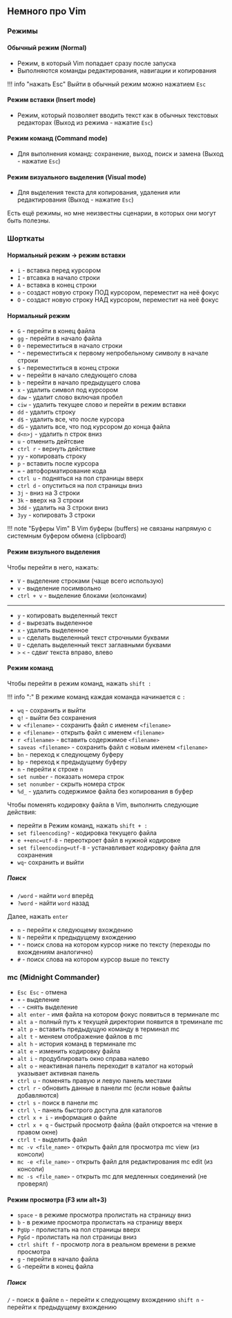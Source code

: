 ## Немного про Vim

### Режимы

#### Обычный режим (Normal)

- Режим, в который Vim попадает сразу после запуска
- Выполняются команды редактирования, навигации и копирования

!!! info "нажать Esc"
    Выйти в обычный режим можно нажатием `Esc`

#### Режим вставки (Insert mode)

- Режим, который позволяет вводить текст как в обычных текстовых редакторах (Выход из режима - нажатие `Esc`)

#### Режим команд (Command mode)

-  Для выполнения команд: сохранение, выход, поиск и замена (Выход - нажатие `Esc`)

#### Режим визуального выделения (Visual mode)

- Для выделения текста для копирования, удаления или редактирования (Выход - нажатие `Esc`)

Есть ещё режимы, но мне неизвестны сценарии, в которых они могут быть полезны.

### Шорткаты

#### Нормальный режим -> режим вставки

- `i` - вставка перед курсором
- `I` - втсавка в начало строки
- `A` - вставка в конец строки
- `o` - создаст новую строку ПОД курсором, переместит на неё фокус
- `O` - создаст новую строку НАД курсором, переместит на неё фокус

#### Нормальный режим

- `G` - перейти в конец файла 
- `gg` - перейти в начало файла
- `0` - переместиться в начало строки
- `^` - переместиться к первому непробельному символу в начале строки
- `$` - переместиться в конец строки
- `w` - перейти в начало следующего слова
- `b` - перейти в начало предыдущего слова 
- `x` - удалить символ под курсором
- `daw` - удалит слово включая пробел
- `ciw` - удалить текущее слово и перейти в режим вставки
- `dd` - удалить строку 
- `d$` - удалить все, что после курсора
- `dG` - удалить все, что под курсором до конца файла
- `d<n>j` - удалить n строк вниз
- `u` - отменить дейтсвие
- `ctrl r` - вернуть действие
- `yy` - копировать строку
- `p` - вставить после курсора
- `=` - автоформатирование кода
- `ctrl u` - подняться на пол страницы вверх 
- `ctrl d` - опуститься на пол страницы вниз
- `3j` - вниз на 3 строки
- `3k` - вверх на 3 строки 
- `3dd` - удалить на 3 строки вниз
- `3yy` - копировать 3 строки 

!!! note "Буферы Vim"
    В Vim буферы (buffers) не связаны напрямую с системным буфером обмена (clipboard)

#### Режим визульного выделения

Чтобы перейти в него, нажать:

- `V` - выделение строками (чаще всего использую)
- `v` - выделение посимвольно
- `ctrl + v` - выделение блоками (колонками)

---

- `y` - копировать выделенный текст
- `d` - вырезать выделенное
- `x` - удалить выделенное
- `u` - сделать выделенный текст строчными буквами
- `U` - сделать выделенный текст заглавными буквами
- `>` `<` - сдвиг текста вправо, влево

#### Режим команд 

Чтобы перейти в режим команд, нажать `shift :` 

!!! info ":"
    В режиме команд каждая команда начинается с `:`

- `wq` - сохранить и выйти
- `q!` - выйти без сохранения
- `w <filename>` - сохранить файл с именем `<filename>`
- `e <filename>` - открыть файл с именем `<filename>`
- `r <filename>` - вставить содержимое `<filename>`
- `saveas <filename>` - сохранить файл с новым именем `<filename>`
- `bn` - переход к следующему буферу
- `bp` - переход к предыдущему буферу
- `n` - перейти к строке `n`
- `set number` - показать номера строк
- `set nonumber` - скрыть номера строк
- `%d_` - удалить содержимое файла без копирования в буфер

Чтобы поменять кодировку файла в Vim, выполнить следующие действия:

- перейти в Режим команд, нажать `shift + :`
- `set fileencoding?` - кодировка текущего файла
- `e ++enc=utf-8` - переоткроет файл в нужной кодировке 
- `set fileencoding=utf-8` - устанавливает кодировку файла для сохранения  
- `wq`- сохранить и выйти

##### Поиск 

- `/word` - найти `word` вперёд
- `?word` - найти `word` назад 

Далее, нажать `enter`

- `n` - перейти к следующему вхождению 
- `N` - перейти к предыдущему вхождению
- `*` - поиск слова на котором курсор ниже по тексту (переходы по вхождениям аналогично)
- `#` - поиск слова на котором курсор выше по тексту 

### mc (Midnight Commander)

- `Esc Esc` - отмена
- `+` - выделение
- `-` - снять выделение
- `alt enter` - имя файла на котором фокус появиться в терминале mc
- `alt a` - полный путь к текущей директории появится в треминале mc
- `alt p` - вставить предыдущую команду в терминал mc
- `alt t` - меняем отображение файлов в mc
- `alt h` - история команд в терминале mc 
- `alt e` - изменить кодировку файла
- `alt i` - продублировать окно справа налево
- `alt o` - неактивная панель переходит в каталог на который указывает активная панель
- `ctrl u` - поменять правую и левую панель местами
- `ctrl r` - обновить данные в панели mc (если новые файлы добавляются)
- `ctrl s` - поиск в панели mc
- `ctrl \` - панель быстрого доступа для каталогов
- `ctrl x + i` - информация о файле
- `ctrl x + q` - быстрый просмотр файла (файл откроется на чтение в правом окне)
- `ctrl t` - выделить файл
- `mc -v <file_name>` - открыть файл для просмотра mc view (из консоли)
- `mc -e <file_name>` - открыть файл для редактирования mc edit (из консоли)
- `mc -s <file_name>` - открыть mc для медленных соединений (не проверял) 

#### Режим просмотра (F3 или alt+3)
- `space` - в режиме просмотра пролистать на страницу вниз
- `b` - в режиме просмотра пролистать на страницу вверх
- `PgUp` - пролистать на пол страницы вверх 
- `PgGd` - пролистать на пол страницы вниз
- `ctrl shift f` - просмотр лога в реальном времени в режме просмотра
- `g` - перейти в начало файла 
- `G` -перейти в конец файла

##### Поиск

`/` - поиск в файле
`n` - перейти к следующему вхождению
`shift n` - перейти к предыдущему вхождению